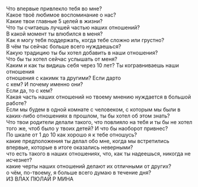 Что впервые привлекло тебя во мне?  
Какое твоё любимое воспоминание о нас?  
Какие твои главные 5 целей в жизни?  
Что ты считаешь лучшей частью наших отношений?  
В какой момент ты влюбился в меня?  
Как я могу тебя поддержать, когда тебе сложно или грустно?  
В чём ты сейчас больше всего нуждаешься?  
Какую традицию ты бы хотел добавить в наши отношения?  
Что бы ты хотел сейчас услышать от меня?  
Каким и как ты видишь себя через 10 лет?
Ты когравниваешь наши отношения  
отношения с какимк та другими? Если дарто  
с кем? И почему именно они?  
Если да, то с кем?  
Какая часть наших отношений но твоему мнению нуждается в большой работе?  
﻿﻿﻿Если мы будем в одной комнате с человеком, с которым мы были в каких-либо отношениях в прошлом, ты бы хотел об этом знать?  
﻿﻿﻿Что твои родители делали такого, что повлияло на тебя и ты бы не хотел того же, чтоб было у твоих детей? И что бы наоборот привнес?  
﻿﻿﻿По шкале от 1 до 10 как хорошо я к тебе отношусь?  
какие предположения ты делал обо мне, когда мы встретились впервые, которые в итоге оказались неверными?  
что есть такого в наших отношениях, что, как ты надеешься, никогда не исчезнет?  
какие черты наших отношений делают их отличными от других?  
о чём, по-твоему, я больше всего думаю в течение дня?  
ИЗ ВЛАХ ПЮЛАЙ Р МИНА
